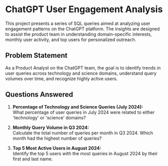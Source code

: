 # ChatGPT User Engagement Analysis

This project presents a series of SQL queries aimed at analyzing user engagement patterns on the ChatGPT platform. The insights are designed to assist the product team in understanding domain-specific interests, monthly user activity, and top users for personalized outreach.

## Problem Statement
As a Product Analyst on the ChatGPT team, the goal is to identify trends in user queries across technology and science domains, understand query volumes over time, and recognize highly active users.

## Questions Answered

1. **Percentage of Technology and Science Queries (July 2024):**  
   What percentage of user queries in July 2024 were related to either 'technology' or 'science' domains?

2. **Monthly Query Volume in Q3 2024:**  
   Calculate the total number of queries per month in Q3 2024. Which month had the highest number of queries?

3. **Top 5 Most Active Users in August 2024:**  
   Identify the top 5 users with the most queries in August 2024 by their first and last name.

